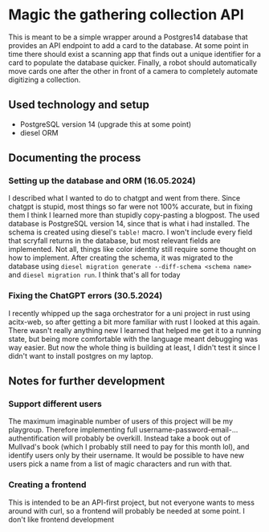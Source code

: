 # Magic the gathering collection API
This is meant to be a simple wrapper around a Postgres14 database that provides an API endpoint to add a card to the database.
At some point in time there should exist a scanning app that finds out a unique identifier for a card to populate the database quicker.
Finally, a robot should automatically move cards one after the other in front of a camera to completely automate digitizing a collection.

## Used technology and setup
- PostgreSQL version 14 (upgrade this at some point)
- diesel ORM

## Documenting the process
### Setting up the database and ORM (16.05.2024)
I described what I wanted to do to chatgpt and went from there.
Since chatgpt is stupid, most things so far were not 100% accurate, but in fixing them I think I learned more than stupidly copy-pasting a blogpost.
The used database is PostgreSQL version 14, since that is what i had installed.
The schema is created using diesel's `table!` macro.
I won't include every field that scryfall returns in the database, but most relevant fields are implemented. Not all, things like color identity still require some thought on how to implement.
After creating the schema, it was migrated to the database using `diesel migration generate --diff-schema <schema name>` and `diesel migration run`.
I think that's all for today

### Fixing the ChatGPT errors (30.5.2024)
I recently whipped up the saga orchestrator for a uni project in rust using acitx-web, so after getting a bit more familiar with rust I looked at this again.
There wasn't really anything new I learned that helped me get it to a running state, but being more comfortable with the language meant debugging was way easier.
But now the whole thing is building at least, I didn't test it since I didn't want to install postgres on my laptop.

## Notes for further development
### Support different users
The maximum imaginable number of users of this project will be my playgroup.
Therefore implementing full username-password-email-... authentification will probably be overkill.
Instead take a book out of Mullvad's book (which I probably still need to pay for this month lol), and identify users only by their username.
It would be possible to have new users pick a name from a list of magic characters and run with that.

### Creating a frontend
This is intended to be an API-first project, but not everyone wants to mess around with curl, so a frontend will probably be needed at some point.
I don't like frontend development
